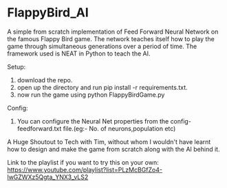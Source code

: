 # FlappyBird_AI
A simple from scratch implementation of Feed Forward Neural Network on the famous Flappy Bird game. The network teaches itself how to play the game through simultaneous generations over a period of time. The framework used is NEAT in Python to teach the AI. 

Setup:
1. download the repo.
2. open up the directory and run pip install -r requirements.txt.
3. now run the game using python FlappyBirdGame.py

Config:
1. You can configure the Neural Net properties from the config-feedforward.txt file.(eg:- No. of neurons,population etc)


A Huge Shoutout to Tech with Tim, without whom I wouldn't have learnt how to design and make the game from scratch along with the AI behind it. 

Link to the playlist if you want to try this on your own: https://www.youtube.com/playlist?list=PLzMcBGfZo4-lwGZWXz5Qgta_YNX3_vLS2
